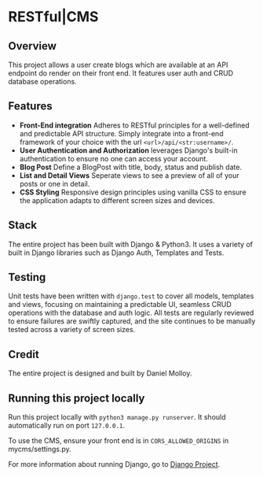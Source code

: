 # RESTful|CMS
## Overview
This project allows a user create blogs which are available at an API endpoint do render on their front end. It features user auth and CRUD database operations. 

## Features
- **Front-End integration** Adheres to RESTful principles for a well-defined and predictable API structure. Simply integrate into a front-end framework of your choice with the url `<url>/api/<str:username>/`.
- **User Authentication and Authorization** leverages Django's built-in authentication to ensure no one can access your account.
- **Blog Post** Define a BlogPost with title, body, status and publish date.
- **List and Detail Views** Seperate views to see a preview of all of your posts or one in detail.
- **CSS Styling** Responsive design principles using vanilla CSS to ensure the application adapts to different screen sizes and devices.


## Stack
The entire project has been built with Django & Python3. It uses a variety of built in Django libraries such as Django Auth, Templates and Tests.

## Testing
Unit tests have been written with `django.test` to cover all models, templates and views, focusing on maintaining a predictable UI, seamless CRUD operations with the database and auth logic. All tests are regularly reviewed to ensure failures are swiftly captured, and the site continues to be manually tested across a variety of screen sizes.

## Credit
The entire project is designed and built by Daniel Molloy.

## Running this project locally
Run this project locally with `python3 manage.py runserver`. It should automatically run on port `127.0.0.1`. 

To use the CMS, ensure your front end is in `CORS_ALLOWED_ORIGINS` in mycms/settings.py.

For more information about running Django, go to [Django Project](https://www.djangoproject.com/).